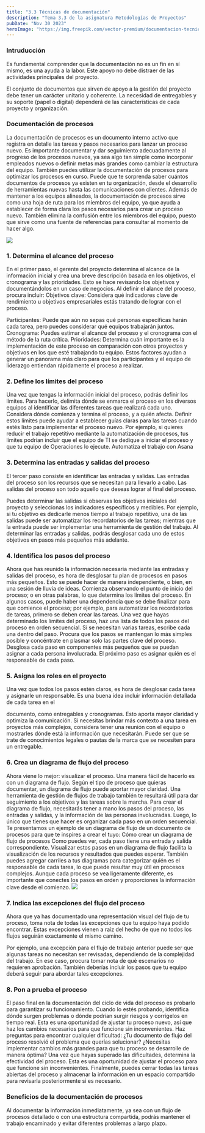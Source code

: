 ```yaml
---
title: "3.3 Técnicas de documentación"
description: "Tema 3.3 de la asignatura Metodologías de Proyectos"
pubDate: "Nov 30 2023"
heroImage: "https://img.freepik.com/vector-premium/documentacion-tecnica-almacenamiento-uso-archivos-tecnicos-personas-fondo-documentos_253334-2315.jpg"
---
```

<h3>Intruducción</h3>

Es fundamental comprender que la documentación no es un fin en sí mismo, es una
ayuda a la labor. Este apoyo no debe distraer de las actividades principales del proyecto.

El conjunto de documentos que sirven de apoyo a la gestión del proyecto debe tener un
carácter unitario y coherente. La necesidad de entregables y su soporte (papel o digital)
dependerá de las características de cada proyecto y organización.

<h3>Documentación de procesos</h3>

La documentación de procesos es un documento interno activo que registra en detalle
las tareas y pasos necesarios para lanzar un proceso nuevo.
Es importante documentar y dar seguimiento adecuadamente al progreso de los
procesos nuevos, ya sea algo tan simple como incorporar empleados nuevos o definir
metas más grandes como cambiar la estructura del equipo.
También puedes utilizar la documentación de procesos para optimizar los procesos en
curso. Puede que te sorprenda saber cuántos documentos de procesos ya existen en tu
organización, desde el desarrollo de herramientas nuevas hasta las comunicaciones con
clientes.
Además de mantener a los equipos alineados, la documentación de procesos sirve como
una hoja de ruta para los miembros del equipo, ya que ayuda a establecer de forma clara
los pasos necesarios para crear un proceso nuevo. También elimina la confusión entre
los miembros del equipo, puesto que sirve como una fuente de referencias para
consultar al momento de hacer algo.

<img src="https://assets.asana.biz/transform/0a6e071e-0b6b-47db-9c75-81767df02c96/inline-project-planning-process-documentation-1-es-2x?io=transform:fill,width:1680&format=webp">
<h3>1. Determina el alcance del proceso</h3>
En el primer paso, el gerente del proyecto determina el alcance de la información inicial
y crea una breve descripción basada en los objetivos, el cronograma y las prioridades.
Esto se hace revisando los objetivos y documentándolos en un caso de negocios.
Al definir el alance del proceso, procura incluir:
Objetivos clave: Considera qué indicadores clave de rendimiento u objetivos
empresariales estás tratando de lograr con el proceso.

Participantes: Puede que aún no sepas qué personas específicas harán cada tarea, pero
puedes considerar qué equipos trabajarán juntos.
Cronograma: Puedes estimar el alcance del proceso y el cronograma con el método de
la ruta crítica.
Prioridades: Determina cuán importante es la implementación de este proceso en
comparación con otros proyectos y objetivos en los que esté trabajando tu equipo.
Estos factores ayudan a generar un panorama más claro para que los participantes y el
equipo de liderazgo entiendan rápidamente el proceso a realizar.

<h3>2. Define los límites del proceso</h3>
Una vez que tengas la información inicial del proceso, podrás definir los límites. Para
hacerlo, delimita dónde se enmarca el proceso en los diversos equipos al identificar las
diferentes tareas que realizará cada uno. Considera dónde comienza y termina el
proceso, y a quién afecta.
Definir estos límites puede ayudar a establecer guías claras para las tareas cuando estés
listo para implementar el proceso nuevo. Por ejemplo, si quieres reducir el trabajo
repetitivo mediante la automatización de procesos, tus límites podrían incluir que el
equipo de TI se dedique a iniciar el proceso y que tu equipo de Operaciones lo ejecute.
Automatiza el trabajo con Asana

<h3>3. Determina las entradas y salidas del proceso</h3>
El tercer paso consiste en identificar las entradas y salidas.
Las entradas del proceso son los recursos que se necesitan para llevarlo a cabo.
Las salidas del proceso son todo aquello que deseas lograr al final del proceso.

Puedes determinar las salidas si observas los objetivos iniciales del proyecto y
seleccionas los indicadores específicos y medibles. Por ejemplo, si tu objetivo es
dedicarle menos tiempo al trabajo repetitivo, una de las salidas puede ser automatizar
los recordatorios de las tareas; mientras que la entrada puede ser implementar una
herramienta de gestión del trabajo.
Al determinar las entradas y salidas, podrás desglosar cada uno de estos objetivos en
pasos más pequeños más adelante.

<h3>4. Identifica los pasos del proceso</h3>
Ahora que has reunido la información necesaria mediante las entradas y salidas del
proceso, es hora de desglosar tu plan de procesos en pasos más pequeños. Esto se puede
hacer de manera independiente, o bien, en una sesión de lluvia de ideas.
Comienza observando el punto de inicio del proceso; o en otras palabras, lo que
determina los límites del proceso. En algunos casos, puede haber una dependencia que
se debe finalizar para que comience el proceso; por ejemplo, para automatizar los
recordatorios de tareas, primero se deben crear las tareas.
Una vez que hayas determinado los límites del proceso, haz una lista de todos los pasos
del proceso en orden secuencial. Si se necesitan varias tareas, escribe cada una dentro
del paso. Procura que los pasos se mantengan lo más simples posible y concéntrate en
plasmar solo las partes clave del proceso.
Desglosa cada paso en componentes más pequeños que se puedan asignar a cada
persona involucrada. El próximo paso es asignar quién es el responsable de cada paso.

<h3>5. Asigna los roles en el proyecto</h3>
Una vez que todos los pasos estén claros, es hora de desglosar cada tarea y asignarle un
responsable. Es una buena idea incluir información detallada de cada tarea en el

documento, como entregables y cronogramas. Esto aporta mayor claridad y optimiza la
comunicación.
Si necesitas brindar más contexto a una tarea en proyectos más complejos, considera
tener una reunión con el equipo o mostrarles dónde está la información que necesitarán.
Puede ser que se trate de conocimientos legales o pautas de la marca que se necesiten
para un entregable.

<h3>6. Crea un diagrama de flujo del proceso</h3>
Ahora viene lo mejor: visualizar el proceso. Una manera fácil de hacerlo es con un
diagrama de flujo. Según el tipo de proceso que quieras documentar, un diagrama de
flujo puede aportar mayor claridad. Una herramienta de gestión de flujos de trabajo
también te resultará útil para dar seguimiento a los objetivos y las tareas sobre la
marcha.
Para crear el diagrama de flujo, necesitarás tener a mano los pasos del proceso, las
entradas y salidas, y la información de las personas involucradas. Luego, lo único que
tienes que hacer es organizar cada paso en un orden secuencial.
Te presentamos un ejemplo de un diagrama de flujo de un documento de procesos para
que te inspires a crear el tuyo:
Cómo crear un diagrama de flujo de procesos
Como puedes ver, cada paso tiene una entrada y salida correspondiente. Visualizar estos
pasos en un diagrama de flujo facilita la visualización de los recursos y resultados que
puedes esperar. También puedes agregar carriles a tus diagramas para categorizar quién
es el responsable de cada tarea, lo que puede resultar muy útil en procesos complejos.
Aunque cada proceso se vea ligeramente diferente, es importante que conectes los pasos
en orden y proporciones la información clave desde el comienzo.

<img src="https://assets.asana.biz/transform/2b829efc-483d-4f69-ba57-334529f1a8f9/inline-project-planning-process-documentation-2-es-2x?io=transform:fill,width:1680&format=webp">

<h3>7. Indica las excepciones del flujo del proceso</h3>
Ahora que ya has documentado una representación visual del flujo de tu proceso, toma
nota de todas las excepciones que tu equipo haya podido encontrar. Estas excepciones
vienen a raíz del hecho de que no todos los flujos seguirán exactamente el mismo
camino.

Por ejemplo, una excepción para el flujo de trabajo anterior puede ser que algunas tareas
no necesitan ser revisadas, dependiendo de la complejidad del trabajo. En ese caso,
procura tomar nota de qué escenarios no requieren aprobación. También deberías incluir
los pasos que tu equipo deberá seguir para abordar tales excepciones.

<h3>8. Pon a prueba el proceso</h3>
El paso final en la documentación del ciclo de vida del proceso es probarlo para
garantizar su funcionamiento. Cuando lo estés probando, identifica dónde surgen
problemas o dónde podrían surgir riesgos y corrígelos en tiempo real. Esta es una
oportunidad de ajustar tu proceso nuevo, así que haz los cambios necesarios para que
funcione sin inconvenientes.
Haz preguntas para encontrar cualquier dificultad:
¿Tu documento de flujo del proceso resolvió el problema que querías solucionar?
¿Necesitas implementar cambios más grandes para que tu proceso se desarrolle de
manera óptima?
Una vez que hayas superado las dificultades, determina la efectividad del proceso. Esta
es una oportunidad de ajustar el proceso para que funcione sin inconvenientes.
Finalmente, puedes cerrar todas las tareas abiertas del proceso y almacenar la
información en un espacio compartido para revisarla posteriormente si es necesario.

<h3>Beneficios de la documentación de procesos</h3>
Al documentar la información inmediatamente, ya sea con un flujo de procesos
detallado o con una estructura compartida, podrás mantener el trabajo
encaminado y evitar diferentes problemas a largo plazo.
